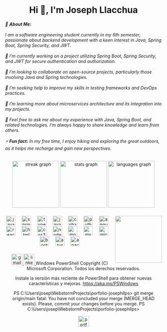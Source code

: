 <br clear="both">

<h1 align="center">Hi 👋, I'm Joseph Llacchua</h1>

<h6 align="left">
  💫 <strong>About Me:</strong><br><br>
  I am a software engineering student currently in my 6th semester, passionate about backend development with a keen interest in Java, Spring Boot, Spring Security, and JWT.<br><br>
  🔭 I’m currently working on a project utilizing Spring Boot, Spring Security, and JWT for secure authentication and authorization.<br><br>
  👯 I’m looking to collaborate on open-source projects, particularly those involving Java and Spring technologies.<br><br>
  🤝 I’m seeking help to improve my skills in testing frameworks and DevOps practices.<br><br>
  🌱 I’m learning more about microservices architecture and its integration into my projects.<br><br>
  💬 Feel free to ask me about my experience with Java, Spring Boot, and related technologies. I’m always happy to share knowledge and learn from others.<br><br>
  ⚡ <strong>Fun fact:</strong> In my free time, I enjoy hiking and exploring the great outdoors, as it helps me recharge and gain new perspectives.
</h6>

<div align="center">
  <img src="https://streak-stats.demolab.com?user=JosephLlacchua&locale=en&mode=daily&theme=dracula&hide_border=false&border_radius=5" height="150" alt="streak graph" />
  <img src="https://github-readme-stats.vercel.app/api?username=JosephLlacchua&hide_title=false&hide_rank=false&show_icons=true&include_all_commits=true&count_private=true&disable_animations=false&theme=dracula&locale=en&hide_border=false" height="150" alt="stats graph" />
  <img src="https://github-readme-stats.vercel.app/api/top-langs?username=JosephLlacchua&locale=en&hide_title=false&layout=compact&card_width=320&langs_count=5&theme=dracula&hide_border=false" height="150" alt="languages graph" />
</div>

###

<img align="right" height="150" src="https://media.giphy.com/media/v1.Y2lkPTc5MGI3NjExdzJrNTR0d210bnJkN21pdmd0ZTJ2cnk3b2VuODQ2cXA0YmxteDdseiZlcD12MV9naWZzX3NlYXJjaCZjdD1n/5RxNQCK01NdAc/giphy.gif" />

###

<div align="center">
  <img src="https://cdn.jsdelivr.net/gh/devicons/devicon/icons/java/java-original.svg" height="30" alt="java logo" />
  <img width="12" />
  <img src="https://cdn.jsdelivr.net/gh/devicons/devicon/icons/spring/spring-original.svg" height="30" alt="spring logo" />
  <img width="12" />
  <img src="https://cdn.jsdelivr.net/gh/devicons/devicon/icons/typescript/typescript-original.svg" height="30" alt="typescript logo" />
  <img width="12" />
  <img src="https://cdn.jsdelivr.net/gh/devicons/devicon/icons/javascript/javascript-original.svg" height="30" alt="javascript logo" />
  <img width="12" />
  <img src="https://cdn.jsdelivr.net/gh/devicons/devicon/icons/csharp/csharp-original.svg" height="30" alt="csharp logo" />
  <img width="12" />
  <img src="https://cdn.jsdelivr.net/gh/devicons/devicon/icons/python/python-original.svg" height="30" alt="python logo" />
  <img width="12" />
  <img src="https://cdn.jsdelivr.net/gh/devicons/devicon/icons/angularjs/angularjs-original.svg" height="30" alt="angularjs logo" />
  <img width="12" />
  <img src="https://cdn.jsdelivr.net/gh/devicons/devicon/icons/react/react-original.svg" height="30" alt="react logo" />
  <img width="12" />
  <img src="https://cdn.jsdelivr.net/gh/devicons/devicon/icons/html5/html5-original.svg" height="30" alt="html5 logo" />
  <img width="12" />
  <img src="https://cdn.jsdelivr.net/gh/devicons/devicon/icons/css3/css3-original.svg" height="30" alt="css3 logo" />
  <img width="12" />
  <img src="https://cdn.jsdelivr.net/gh/devicons/devicon/icons/nodejs/nodejs-original.svg" height="30" alt="nodejs logo" />
  <img width="12" />
  <img src="https://cdn.jsdelivr.net/gh/devicons/devicon/icons/mongodb/mongodb-original.svg" height="30" alt="mongodb logo" />
  <img width="12" />
  <img src="https://cdn.jsdelivr.net/gh/devicons/devicon/icons/mysql/mysql-original.svg" height="30" alt="mysql logo" />
  <img width="12" />
  <img src="https://cdn.jsdelivr.net/gh/devicons/devicon/icons/microsoftsqlserver/microsoftsqlserver-plain.svg" height="30" alt="microsoftsqlserver logo" />
  <img width="12" />
  <img src="https://cdn.jsdelivr.net/gh/devicons/devicon/icons/bootstrap/bootstrap-original.svg" height="30" alt="bootstrap logo" />
  <img width="12" />
  <img src="https://cdn.jsdelivr.net/gh/devicons/devicon/icons/azure/azure-original.svg" height="30" alt="azure logo" />
  <img width="12" />
  <img src="https://cdn.jsdelivr.net/gh/devicons/devicon/icons/anaconda/anaconda-original.svg" height="30" alt="anaconda logo" />
</div>

###

<div align="center">
<a href="mailto:josephllacchua123@gmail.com">

<img src="https://img.shields.io/static/v1?message=Gmail&logo=gmail&label=&color=D14836&logoColor=white&labelColor=&style=for-the-badge" height="35" alt="gmail logo" />
  </a>
  <a href="https://www.linkedin.com/in/joseph-llacchua">
<img src="https://img.shields.io/static/v1?message=LinkedIn&logo=linkedin&label=&color=0077B5&logoColor=white&labelColor=&style=for-the-badge" height="35" alt="linkedin logo" />
  </a>Windows PowerShell
Copyright (C) Microsoft Corporation. Todos los derechos reservados.

Instale la versión más reciente de PowerShell para obtener nuevas características y mejoras. https://aka.ms/PSWindows

PS C:\Users\josep\WebstormProjects\porfolio-josephllps> git merge origin/main
fatal: You have not concluded your merge (MERGE_HEAD exists).
Please, commit your changes before you merge.
PS C:\Users\josep\WebstormProjects\porfolio-josephllps>




<a href="https://josephllacchua.netlify.app/" target="_blank">
    <img src="https://img.shields.io/badge/Open%20Portfolio-%23007BFF?style=for-the-badge&logo=firefox&logoColor=white" height="35" alt="portfolio button" />
  </a>
</div>
